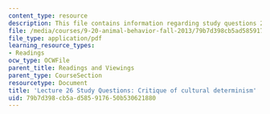 ```yaml
---
content_type: resource
description: This file contains information regarding study questions 26.
file: /media/courses/9-20-animal-behavior-fall-2013/79b7d398cb5ad585917650b530621880_MIT9_20F13_L26_Qs.pdf
file_type: application/pdf
learning_resource_types:
- Readings
ocw_type: OCWFile
parent_title: Readings and Viewings
parent_type: CourseSection
resourcetype: Document
title: 'Lecture 26 Study Questions: Critique of cultural determinism'
uid: 79b7d398-cb5a-d585-9176-50b530621880
---
```

